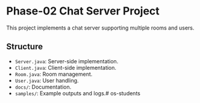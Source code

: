 # Phase-02 Chat Server Project

This project implements a chat server supporting multiple rooms and users.

## Structure
- `Server.java`: Server-side implementation.
- `Client.java`: Client-side implementation.
- `Room.java`: Room management.
- `User.java`: User handling.
- `docs/`: Documentation.
- `samples/`: Example outputs and logs.# os-students
